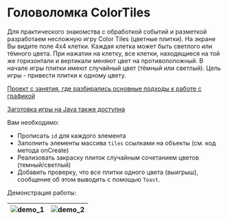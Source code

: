# Головоломка ColorTiles

Для практического знакомства с обработкой событий и разметкой разработаем несложную игру Color Tiles (цветные плитки). На экране Вы видите поле 4x4 клетки. Каждая клетка может быть светлого или тёмного цвета. При нажатии на клетку, все клетки, находящиеся на той же горизонтали и вертикали меняют цвет на противоположный. В начале игры плитки имеют случайный цвет (тёмный или светлый). Цель игры - привести плитки к одному цвету.

[Проект с занятия, где разбирались основные подходы к работе с графикой](https://github.com/ipetrushin/TestCanvas)

[Заготовка игры на Java также доступна](https://github.com/ipetrushin/ColorTiles)

Вам необходимо:

* Прописать `id` для каждого элемента
* Заполнить элементы массива `tiles` ссылками на объекты (см. код метода onCreate)
* Реализовать закраску плиток случайным сочетанием цветов (темный/светлый)
* Добавить проверку, что все плитки одного цвета (выигрыш), сообщение об этом выводить с помощью `Toast`.

Демонстрация работы:

| ![demo_1](https://gitlab.com/ISU-Applied-Computer-Science/5th-semester/mobile-development/Colortiles-puzzle/-/raw/main/raw/demo_1.jpeg?inline=false) | ![demo_2](https://gitlab.com/ISU-Applied-Computer-Science/5th-semester/mobile-development/Colortiles-puzzle/-/raw/main/raw/demo_2.jpeg?inline=false) |
| ------------------------------------------------------------ | ------------------------------------------------------------ |

